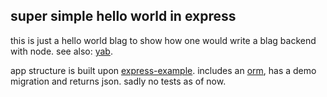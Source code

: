 ## super simple hello world in express

this is just a hello world blag to show how one would write a blag backend with node. see also: [yab](https://github.com/srecnig/yab).

app structure is built upon [express-example](https://github.com/sequelize/express-example). includes an [orm](https://github.com/sequelize/sequelize), has a demo migration and returns json. sadly no tests as of now.
